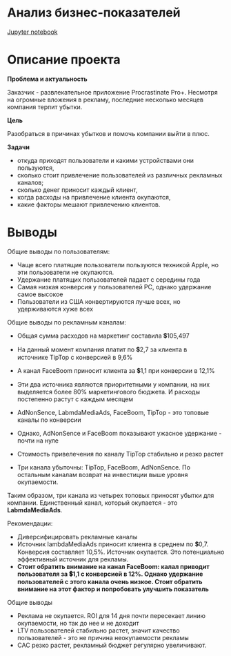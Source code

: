 # Анализ бизнес-показателей 
[Jupyter notebook](https://github.com/SiriusSergio/portfolio/blob/f4660a2c8bcfedcf9e460e24f8cf8d9850523d28/Marketing%20Analysis/Marketing%20Analysis.ipynb)

# Описание проекта

**Проблема и актуальность**

Заказчик - развлекательное приложение Procrastinate Pro+. Несмотря на огромные вложения в рекламу, последние несколько месяцев компания терпит убытки. 

**Цель**

Разобраться в причинах убытков и помочь компании выйти в плюс.

**Задачи**

+ откуда приходят пользователи и какими устройствами они пользуются,
+ сколько стоит привлечение пользователей из различных рекламных каналов;
+ сколько денег приносит каждый клиент,
+ когда расходы на привлечение клиента окупаются,
+ какие факторы мешают привлечению клиентов.


# Выводы
Общие выводы по пользователям:
* Чаще всего платящие пользователи пользуются техникой Apple, но эти пользователи не окупаются. 
* Удержание платящих пользователей падает с середины года 
* Самая низкая конверсия у пользователей PC, однако удержание самое высокое 
* Пользователи из США конвертируются лучше всех, но удерживаются хуже всех 

Общие выводы по рекламным каналам:
* Общая сумма расходов на маркетинг составила  💲105,497

* На данный момент компания платит по  💲2,7 за клиента в источнике TipTop с конверсией в 9,6%
* А канал FaceBoom приносит клиента за  💲1,1 при конверсии в 12,1%
* Эти два источника являются приоритетными у компании, на них выделяется более 80% маркетингового бюджета. И расходы постепенно растут с каждым месяцем
* AdNonSence, LabmdaMediaAds, FaceBoom, TipTop - это топовые каналы по конверсии
* Однако, AdNonSence и FaceBoom показывают ужасное удержание - почти на нуле
* Стоимость привелечения по каналу TipTop стабильно и резко растет
* Три канала убыточны: TipTop, FaceBoom, AdNonSence. По остальным каналам возврат на инвестиции выше уровня окупаемости.

Таким образом, три канала из четырех топовых приносят убытки для компании. Единственный канал, который окупается - это **LabmdaMediaAds**. 

Рекомендации: 
* Диверсифицировать рекламные каналы
* Источник lambdaMediaAds приносит клиента в среднем по 💲0,7. Конверсия составляет 10,5%. Источник окупается.  Это потенциально эффективный источник для рекламы. 
* **Стоит обратить внимание на канал FaceBoom: калал приводит пользователя за 💲1,1 с конверсией в 12%. Однако удержание пользователей с этого канала очень низкое. Стоит обратить внимание на этот фактор и попробовать улучшить показатель** 

Общие выводы
* Реклама не окупается. ROI для 14 дня почти пересекает линию окупаемости, но так до нее и не доходит
* LTV пользователей стабильно растет, значит качество пользователей - это не причина неокупаемости рекламы
* CAC резко растет, рекламный бюджет регулярно увеличивают.
